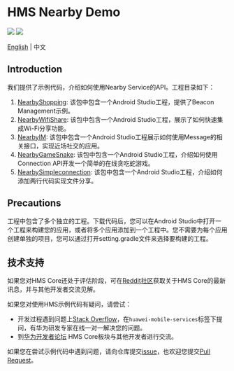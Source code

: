 # HMS Nearby Demo
[![](https://camo.githubusercontent.com/ce1c195eb2524e4e67a2e74bf6e9619555aa0913/68747470733a2f2f696d672e736869656c64732e696f2f62616467652f446f63732d686d736775696465732d627269676874677265656e)](https://developer.huawei.com/consumer/cn/doc/development/HMSCore-Guides/introduction-0000001050040566) ![](https://github.com/HMS-Core/hms-ml-demo/workflows/Android%20CI/badge.svg)

[English](https://github.com/HMS-Core/hms-nearby-demo) | 中文

## Introduction
我们提供了示例代码，介绍如何使用Nearby Service的API。工程目录如下：

1. [NearbyShopping](https://github.com/HMS-Core/hms-nearby-demo/tree/master/NearbyShopping): 该包中包含一个Android Studio工程，提供了Beacon Management示例。
2. [NearbyWifiShare](https://github.com/HMS-Core/hms-nearby-demo/tree/master/NearbyWifiShare): 该包中包含一个Android Studio工程，展示了如何快速集成Wi-Fi分享功能。
3. [NearbyIM](https://github.com/HMS-Core/hms-nearby-demo/tree/master/NearbyIM): 该包中包含一个Android Studio工程展示如何使用Message的相关接口，实现近场社交的应用。
4. [NearbyGameSnake](https://github.com/HMS-Core/hms-nearby-demo/tree/master/NearbyGameSnake): 该包中包含一个Android Studio工程，介绍如何使用Connection API开发一个简单的在线贪吃蛇游戏。
5. [NearbySimpleconnection](https://github.com/HMS-Core/hms-nearby-demo/tree/master/NearbySimpleconnection): 该包中包含一个Android Studio工程，介绍如何添加两行代码实现文件分享。


## Precautions
工程中包含了多个独立的工程。下载代码后，您可以在Android Studio中打开一个工程来构建您的应用，或者将多个应用添加到一个工程中。您不需要为每个应用创建单独的项目，您可以通过打开setting.gradle文件来选择要构建的工程。

## 技术支持
如果您对HMS Core还处于评估阶段，可在[Reddit社区](https://www.reddit.com/r/HuaweiDevelopers/)获取关于HMS Core的最新讯息，并与其他开发者交流见解。

如果您对使用HMS示例代码有疑问，请尝试：
- 开发过程遇到问题上[Stack Overflow](https://stackoverflow.com/questions/tagged/huawei-mobile-services)，在`huawei-mobile-services`标签下提问，有华为研发专家在线一对一解决您的问题。
- 到[华为开发者论坛](https://developer.huawei.com/consumer/cn/forum/blockdisplay?fid=18) HMS Core板块与其他开发者进行交流。

如果您在尝试示例代码中遇到问题，请向仓库提交[issue](https://github.com/HMS-Core/hms-nearby-demo/issues)，也欢迎您提交[Pull Request](https://github.com/HMS-Core/hms-nearby-demo/pulls)。
